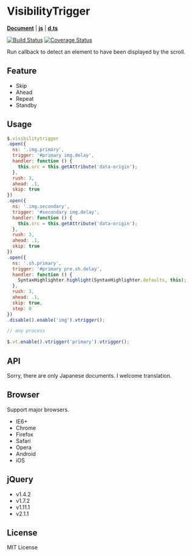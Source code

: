 # VisibilityTrigger

**[Document](http://falsandtru.github.io/jquery.visibilitytrigger.js/)**
 | 
**[js](https://github.com/falsandtru/jquery.visibilitytrigger.js/releases)**
 | 
**[d.ts](src/ts/.d/jquery.visibilitytrigger.d.ts)**

[![Build Status](https://travis-ci.org/falsandtru/jquery.visibilitytrigger.js.svg?branch=master)](https://travis-ci.org/falsandtru/jquery.visibilitytrigger.js)
[![Coverage Status](https://coveralls.io/repos/falsandtru/jquery.visibilitytrigger.js/badge.png?branch=master)](https://coveralls.io/r/falsandtru/jquery.visibilitytrigger.js?branch=master)

Run callback to detect an element to have been displayed by the scroll.

## Feature

* Skip
* Ahead
* Repeat
* Standby

## Usage

```javascript
$.visibilitytrigger
.open({
  ns: '.img.primary',
  trigger: '#primary img.delay',
  handler: function () {
    this.src = this.getAttribute('data-origin');
  },
  rush: 3,
  ahead: .1,
  skip: true
})
.open({
  ns: '.img.secondary',
  trigger: '#secondary img.delay',
  handler: function () {
    this.src = this.getAttribute('data-origin');
  },
  rush: 3,
  ahead: .1,
  skip: true
})
.open({
  ns: '.sh.primary',
  trigger: '#primary pre.sh.delay',
  handler: function () {
    SyntaxHighlighter.highlight(SyntaxHighlighter.defaults, this);
  },
  rush: 3,
  ahead: .1,
  skip: true,
  step: 0
})
.disable().enable('img').vtrigger();

// any process

$.vt.enable().vtrigger('primary').vtrigger();
```

## API
Sorry, there are only Japanese documents. I welcome translation.

## Browser
Support major browsers.

* IE6+
* Chrome
* Firefox
* Safari
* Opera
* Android
* iOS

## jQuery

* v1.4.2
* v1.7.2
* v1.11.1
* v2.1.1

## License
MIT License
